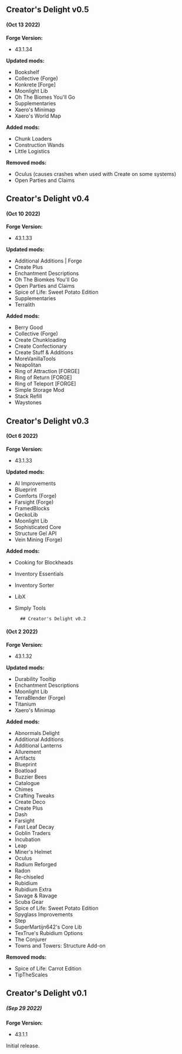 ## Creator's Delight v0.5

#### (Oct 13 2022)

**Forge Version:**
* 43.1.34

**Updated mods:**
* Bookshelf
* Collective (Forge)
* Konkrete [Forge]
* Moonlight Lib
* Oh The Biomes You'll Go
* Supplementaries
* Xaero's Minimap
* Xaero's World Map

**Added mods:**
* Chunk Loaders
* Construction Wands
* Little Logistics

**Removed mods:**
* Oculus (causes crashes when used with Create on some systems)
* Open Parties and Claims

## Creator's Delight v0.4

#### (Oct 10 2022)

**Forge Version:**
* 43.1.33

**Updated mods:**
* Additional Additions | Forge
* Create Plus
* Enchantment Descriptions
* Oh The Biomkes You'll Go
* Open Parties and Claims
* Spice of Life: Sweet Potato Edition
* Supplementaries
* Terralith

**Added mods:**
* Berry Good
* Collective (Forge)
* Create Chunkloading
* Create Confectionary
* Create Stuff & Additions
* MoreVanillaTools
* Neapolitan
* Ring of Attraction [FORGE]
* Ring of Return [FORGE]
* Ring of Teleport [FORGE]
* Simple Storage Mod
* Stack Refill
* Waystones

## Creator's Delight v0.3

#### (Oct 6 2022)

**Forge Version:**
* 43.1.33

**Updated mods:**
* AI Improvements
* Blueprint
* Comforts (Forge)
* Farsight (Forge)
* FramedBlocks
* GeckoLib
* Moonlight Lib
* Sophisticated Core
* Structure Gel API
* Vein Mining (Forge)

**Added mods:**
* Cooking for Blockheads
* Inventory Essentials
* Inventory Sorter
* LibX
* Simply Tools

        ## Creator's Delight v0.2

#### (Oct 2 2022)

**Forge Version:**
* 43.1.32

**Updated mods:**
* Durability Tooltip
* Enchantment Descriptions
* Moonlight Lib
* TerraBlender (Forge)
* Titanium
* Xaero's Minimap

**Added mods:**
* Abnormals Delight
* Additional Additions
* Additional Lanterns
* Allurement
* Artifacts
* Blueprint
* Boatload
* Buzzier Bees
* Catalogue
* Chimes
* Crafting Tweaks
* Create Deco
* Create Plus
* Dash
* Farsight
* Fast Leaf Decay
* Goblin Traders
* Incubation
* Leap
* Miner's Helmet
* Oculus
* Radium Reforged
* Radon
* Re-chiseled
* Rubidium
* Rubidium Extra
* Savage & Ravage
* Scuba Gear
* Spice of Life: Sweet Potato Edition
* Spyglass Improvements
* Step
* SuperMartijn642's Core Lib
* TexTrue's Rubidium Options
* The Conjurer
* Towns and Towers: Structure Add-on

**Removed mods:**
* Spice of Life: Carrot Edition
* TipTheScales

## Creator's Delight v0.1

##### (Sep 29 2022)

**Forge Version:**
* 43.1.1

Initial release.
